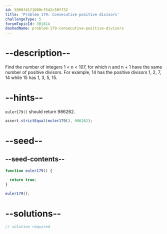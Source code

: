 ```yaml
---
id: 5900f41f1000cf542c50ff32
title: 'Problem 179: Consecutive positive divisors'
challengeType: 5
forumTopicId: 301814
dashedName: problem-179-consecutive-positive-divisors
---
```


# --description--

Find the number of integers 1 &lt; n &lt; 107, for which n and n + 1 have the same number of positive divisors. For example, 14 has the positive divisors 1, 2, 7, 14 while 15 has 1, 3, 5, 15.

# --hints--

`euler179()` should return 986262.

```js
assert.strictEqual(euler179(), 986262);
```

# --seed--

## --seed-contents--

```js
function euler179() {

  return true;
}

euler179();
```

# --solutions--

```js
// solution required
```